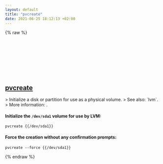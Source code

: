 ```yaml
---
layout: default
title: "pvcreate"
date: 2021-06-25 18:12:13 +02:00
---
```

{% raw %}
<h2 id="pvcreate">
  <a href="/en/linux/pvcreate.html">pvcreate</a> <a href="#pvcreate"><svg class="icon">
    <use href="/assets/images/unicode_sprite.svg#link" />
  </svg></a>
</h2>
> Initialize a disk or partition for use as a physical volume.
> See also: `lvm`.
> More information: <https://man7.org/linux/man-pages/man8/pvcreate.8.html>.

#### Initialize the `/dev/sda1` volume for use by LVM:
```shell
pvcreate {{/dev/sda1}}
```
#### Force the creation without any confirmation prompts:
```shell
pvcreate --force {{/dev/sda1}}
```
{% endraw %}